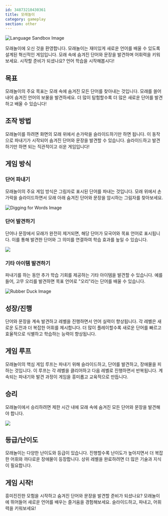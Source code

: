 ```yaml
---
id: 34873210430361
title: 모래놀이
category: gameplay
section: other
---
```

![Language Sandbox Image](https://help.studycat.com/hc/article_attachments/34873193987353)

모래놀이에 오신 것을 환영합니다. 모래놀이는 재미있게 새로운 언어를 배울 수 있도록 설계된 혁신적인 게임입니다. 모래 속에 숨겨진 단어와 문장을 발견하며 어휘력을 키워보세요. 시작할 준비가 되셨나요? 언어 학습을 시작해봅시다!

## 목표

모래놀이의 주요 목표는 모래 속에 숨겨진 모든 단어를 찾아내는 것입니다. 모래를 쓸어내어 숨겨진 언어의 보물을 발견하세요. 더 많이 탐험할수록 더 많은 새로운 단어를 발견하고 배울 수 있습니다!

## 조작 방법

모래놀이를 하려면 화면의 모래 위에서 손가락을 슬라이드하기만 하면 됩니다. 이 동작으로 파내기가 시작되어 숨겨진 단어와 문장을 발견할 수 있습니다. 슬라이드하고 발견하기만 하면 되는 직관적이고 쉬운 게임입니다!

## 게임 방식

### 단어 파내기

모래놀이의 주요 게임 방식은 그림자로 표시된 단어를 파내는 것입니다. 모래 위에서 손가락을 슬라이드하면서 모래 아래 숨겨진 단어와 문장을 암시하는 그림자를 찾아보세요.

![Digging for Words Image](https://help.studycat.com/hc/article_attachments/34873193990169)

### 단어 발견하기

단어나 문장에서 모래가 완전히 제거되면, 해당 단어가 모국어와 목표 언어로 표시됩니다. 이를 통해 발견한 단어와 그 의미를 연결하여 학습 효과를 높일 수 있습니다.

![](https://help.studycat.com/hc/article_attachments/34967533998745)

### 기타 아이템 발견하기

파내기를 하는 동안 추가 학습 기회를 제공하는 기타 아이템을 발견할 수 있습니다. 예를 들어, 고무 오리를 발견하면 목표 언어로 "오리"라는 단어를 배울 수 있습니다.

![Rubber Duck Image](https://help.studycat.com/hc/article_attachments/34873210402585)

## 성장/진행

단어와 문장을 계속 발견하고 레벨을 진행하면서 언어 실력이 향상됩니다. 각 레벨은 새로운 도전과 더 복잡한 어휘를 제시합니다. 더 많이 플레이할수록 새로운 단어를 빠르고 효율적으로 식별하고 학습하는 능력이 향상됩니다.

## 게임 루프

모래놀이의 핵심 게임 루프는 파내기 위해 슬라이드하고, 단어를 발견하고, 장애물을 피하는 것입니다. 이 루프는 각 레벨을 클리어하고 다음 레벨로 진행하면서 반복됩니다. 계속되는 파내기와 발견 과정이 게임을 흥미롭고 교육적으로 만듭니다.

## 승리

모래놀이에서 승리하려면 제한 시간 내에 모래 속에 숨겨진 모든 단어와 문장을 발견해야 합니다.

![](https://help.studycat.com/hc/article_attachments/34967564471577)

## 등급/난이도

모래놀이는 다양한 난이도와 등급이 있습니다. 진행할수록 난이도가 높아지면서 더 복잡한 어휘와 까다로운 장애물이 등장합니다. 상위 레벨을 완료하려면 더 많은 기술과 지식이 필요합니다.

## 게임 시작!

흥미진진한 모험을 시작하고 숨겨진 단어와 문장을 발견할 준비가 되셨나요? 모래놀이에 뛰어들어 새로운 언어를 배우는 즐거움을 경험해보세요. 슬라이드하고, 파내고, 어휘력을 키워보세요!

